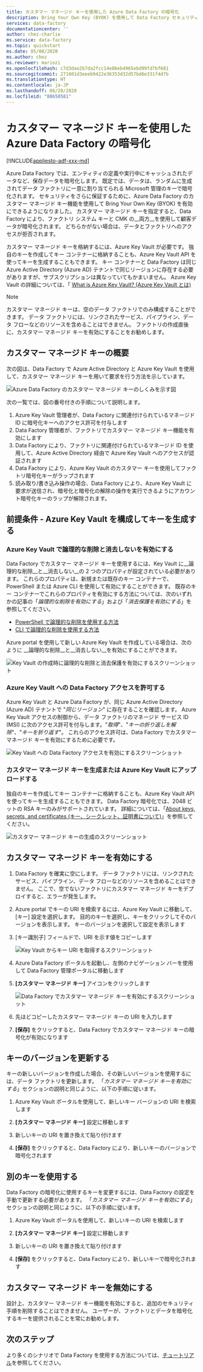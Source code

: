 ```yaml
---
title: カスタマー マネージド キーを使用した Azure Data Factory の暗号化
description: Bring Your Own Key (BYOK) を使用して Data Factory セキュリティを強化する
services: data-factory
documentationcenter: ''
author: chez-charlie
ms.service: data-factory
ms.topic: quickstart
ms.date: 05/08/2020
ms.author: chez
ms.reviewer: mariozi
ms.openlocfilehash: c7d3dae2b7da2fcc14e86eb4965ebd99fd7bf681
ms.sourcegitcommit: 271601d3eeeb9422e36353d32d57bd6e331f4d7b
ms.translationtype: HT
ms.contentlocale: ja-JP
ms.lasthandoff: 08/20/2020
ms.locfileid: "88650581"
---
```

# <a name="encrypt-azure-data-factory-with-customer-managed-keys"></a>カスタマー マネージド キーを使用した Azure Data Factory の暗号化

[!INCLUDE[appliesto-adf-xxx-md](includes/appliesto-adf-xxx-md.md)]

Azure Data Factory では、エンティティの定義や実行中にキャッシュされたデータなど、保存データを暗号化します。 既定では、データは、ランダムに生成されてデータ ファクトリに一意に割り当てられる Microsoft 管理のキーで暗号化されます。 セキュリティをさらに保証するために、Azure Data Factory のカスタマー マネージド キー機能を使用して Bring Your Own Key (BYOK) を有効にできるようになりました。 カスタマー マネージド キーを指定すると、Data Factory により、ファクトリ システム キーと CMK の__両方__を使用して顧客データが暗号化されます。 どちらかがない場合は、データとファクトリへのアクセスが拒否されます。

カスタマー マネージド キーを格納するには、Azure Key Vault が必要です。 独自のキーを作成してキー コンテナーに格納することも、Azure Key Vault API を使ってキーを生成することもできます。 キー コンテナーと Data Factory は同じ Azure Active Directory (Azure AD) テナントで同じリージョンに存在する必要がありますが、サブスクリプションは異なっていてもかまいません。 Azure Key Vault の詳細については、「 [What is Azure Key Vault? (Azure Key Vault とは)](../key-vault/general/overview.md)

> [!NOTE]
> カスタマー マネージド キーは、空のデータ ファクトリでのみ構成することができます。 データ ファクトリには、リンクされたサービス、パイプライン、データ フローなどのリソースを含めることはできません。 ファクトリの作成直後に、カスタマー マネージド キーを有効にすることをお勧めします。

## <a name="about-customer-managed-keys"></a>カスタマー マネージド キーの概要

次の図は、Data Factory で Azure Active Directory と Azure Key Vault を使用して、カスタマー マネージド キーを用いて要求を行う方法を示しています。

  ![Azure Data Factory のカスタマー マネージド キーのしくみを示す図](media/enable-customer-managed-key/encryption-customer-managed-keys-diagram.png)

次の一覧では、図の番号付きの手順について説明します。

1. Azure Key Vault 管理者が、Data Factory に関連付けられているマネージド ID に暗号化キーへのアクセス許可を付与します
1. Data Factory 管理者が、ファクトリでカスタマー マネージド キー機能を有効にします
1. Data Factory により、ファクトリに関連付けられているマネージド ID を使用して、Azure Active Directory 経由で Azure Key Vault へのアクセスが認証されます
1. Data Factory により、Azure Key Vault のカスタマー キーを使用してファクトリ暗号化キーがラップされます
1. 読み取り/書き込み操作の場合、Data Factory により、Azure Key Vault に要求が送信され、暗号化と暗号化の解除の操作を実行できるようにアカウント暗号化キーのラップが解除されます。

## <a name="prerequisites---configure-azure-key-vault-and-generate-keys"></a>前提条件 - Azure Key Vault を構成してキーを生成する

### <a name="enable-soft-delete-and-do-not-purge-on-azure-key-vault"></a>Azure Key Vault で論理的な削除と消去しないを有効にする

Data Factory でカスタマー マネージド キーを使用するには、Key Vault に__論理的な削除__と__消去しない__の 2 つのプロパティが設定されている必要があります。 これらのプロパティは、新規または既存のキー コンテナーで、PowerShell または Azure CLI を使用して有効にすることができます。 既存のキー コンテナーでこれらのプロパティを有効にする方法については、次のいずれかの記事の「_論理的な削除を有効にする_」および「_消去保護を有効にする_」を参照してください。

- [PowerShell で論理的な削除を使用する方法](../key-vault/general/soft-delete-powershell.md)
- [CLI で論理的な削除を使用する方法](../key-vault/general/soft-delete-cli.md)

Azure portal を使用して新しい Azure Key Vault を作成している場合は、次のように __論理的な削除__と__消去しない__を有効にすることができます。

  ![Key Vault の作成時に論理的な削除と消去保護を有効にするスクリーンショット](media/enable-customer-managed-key/01-enable-purge-protection.png)

### <a name="grant-data-factory-access-to-azure-key-vault"></a>Azure Key Vault への Data Factory アクセスを許可する

Azure Key Vault と Azure Data Factory が、同じ Azure Active Directory (Azure AD) テナントで "_同じリージョン_" に存在することを確認します。 Azure Key Vault アクセスの制御から、データ ファクトリのマネージド サービス ID (MSI) に次のアクセス許可を付与します。"_取得_"、"_キーの折り返しを解除_"、"_キーを折り返す_"。 これらのアクセス許可は、Data Factory でカスタマー マネージド キーを有効にするために必要です。

  ![Key Vault への Data Factory アクセスを有効にするスクリーンショット](media/enable-customer-managed-key/02-access-policy-factory-managed-identities.png)

### <a name="generate-or-upload-customer-managed-key-to-azure-key-vault"></a>カスタマー マネージド キーを生成または Azure Key Vault にアップロードする

独自のキーを作成してキー コンテナーに格納することも、Azure Key Vault API を使ってキーを生成することもできます。 Data Factory 暗号化では、2048 ビットの RSA キーのみがサポートされています。 詳細については、「[About keys, secrets, and certificates (キー、シークレット、証明書について)](../key-vault/general/about-keys-secrets-certificates.md)」を参照してください。

  ![カスタマー マネージド キーの生成のスクリーンショット](media/enable-customer-managed-key/03-create-key.png)

## <a name="enable-customer-managed-keys"></a>カスタマー マネージド キーを有効にする

1. Data Factory を確実に空にします。 データ ファクトリには、リンクされたサービス、パイプライン、データ フローなどのリソースを含めることはできません。 ここで、空でないファクトリにカスタマー マネージド キーをデプロイすると、エラーが発生します。

1. Azure portal でキーの URI を検索するには、Azure Key Vault に移動して、[キー] 設定を選択します。 目的のキーを選択し、キーをクリックしてそのバージョンを表示します。 キーのバージョンを選択して設定を表示します

1. [キー識別子] フィールドで、URI を示す値をコピーします

    ![Key Vault からキー URI を取得するスクリーンショット](media/enable-customer-managed-key/04-get-key-identifier.png)

1. Azure Data Factory ポータルを起動し、左側のナビゲーション バーを使用して Data Factory 管理ポータルに移動します

1. __[カスタマー マネージド キー]__ アイコンをクリックします

    ![Data Factory でカスタマー マネージド キーを有効にするスクリーンショット](media/enable-customer-managed-key/05-customer-managed-key-configuration.png)

1. 先ほどコピーしたカスタマー マネージド キーの URI を入力します

1. __[保存]__ をクリックすると、Data Factory でカスタマー マネージド キーの暗号化が有効になります

## <a name="update-key-version"></a>キーのバージョンを更新する

キーの新しいバージョンを作成した場合、その新しいバージョンを使用するには、データ ファクトリを更新します。 「_カスタマー マネージド キーを有効にする_」セクションの説明と同じように、以下の手順に従います。

1. Azure Key Vault ポータルを使用して、新しいキー バージョンの URI を検索します

1. __[カスタマー マネージド キー]__ 設定に移動します

1. 新しいキーの URI を置き換えて貼り付けます

1. __[保存]__ をクリックすると、Data Factory により、新しいキーのバージョンで暗号化されます

## <a name="use-a-different-key"></a>別のキーを使用する

Data Factory の暗号化に使用するキーを変更するには、Data Factory の設定を手動で更新する必要があります。 「_カスタマー マネージド キーを有効にする_」セクションの説明と同じように、以下の手順に従います。

1. Azure Key Vault ポータルを使用して、新しいキーの URI を検索します

1. __[カスタマー マネージド キー]__ 設定に移動します

1. 新しいキーの URI を置き換えて貼り付けます

1. __[保存]__ をクリックすると、Data Factory により、新しいキーで暗号化されます

## <a name="disable-customer-managed-keys"></a>カスタマー マネージド キーを無効にする

設計上、カスタマー マネージド キー機能を有効にすると、追加のセキュリティ手順を削除することはできません。 ユーザーが、ファクトリとデータを暗号化するキーを提供されることを常にお勧めします。

## <a name="next-steps"></a>次のステップ

より多くのシナリオで Data Factory を使用する方法については、[チュートリアル](tutorial-copy-data-dot-net.md)を参照してください。
